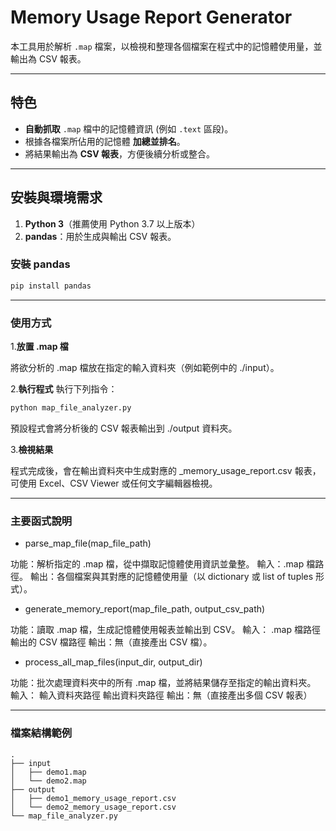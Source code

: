 # Memory Usage Report Generator

本工具用於解析 `.map` 檔案，以檢視和整理各個檔案在程式中的記憶體使用量，並輸出為 CSV 報表。

---

## 特色

  - **自動抓取** `.map` 檔中的記憶體資訊 (例如 `.text` 區段)。
  - 根據各檔案所佔用的記憶體 **加總並排名**。
  - 將結果輸出為 **CSV 報表**，方便後續分析或整合。

---

## 安裝與環境需求

  1. **Python 3**（推薦使用 Python 3.7 以上版本）
  2. **pandas**：用於生成與輸出 CSV 報表。

### 安裝 pandas

```bash
pip install pandas
```

---

### 使用方式
  1.**放置 .map 檔**

  將欲分析的 .map 檔放在指定的輸入資料夾（例如範例中的 ./input）。
  
  2.**執行程式**
  執行下列指令：
  ```bash
  python map_file_analyzer.py
  ```
  預設程式會將分析後的 CSV 報表輸出到 ./output 資料夾。
  
   3.**檢視結果**

   程式完成後，會在輸出資料夾中生成對應的 _memory_usage_report.csv 報表，可使用 Excel、CSV Viewer 或任何文字編輯器檢視。


---


### 主要函式說明
  - parse_map_file(map_file_path)
  
  功能：解析指定的 .map 檔，從中擷取記憶體使用資訊並彙整。
  輸入：.map 檔路徑。
  輸出：各個檔案與其對應的記憶體使用量（以 dictionary 或 list of tuples 形式）。
  - generate_memory_report(map_file_path, output_csv_path)
  
  功能：讀取 .map 檔，生成記憶體使用報表並輸出到 CSV。
  輸入：
  .map 檔路徑
  輸出的 CSV 檔路徑
  輸出：無（直接產出 CSV 檔）。
  - process_all_map_files(input_dir, output_dir)
  
  功能：批次處理資料夾中的所有 .map 檔，並將結果儲存至指定的輸出資料夾。
  輸入：
  輸入資料夾路徑
  輸出資料夾路徑
  輸出：無（直接產出多個 CSV 報表）

---

### 檔案結構範例
```shell
.
├── input
│   ├── demo1.map
│   └── demo2.map
├── output
│   ├── demo1_memory_usage_report.csv
│   └── demo2_memory_usage_report.csv
└── map_file_analyzer.py
```
